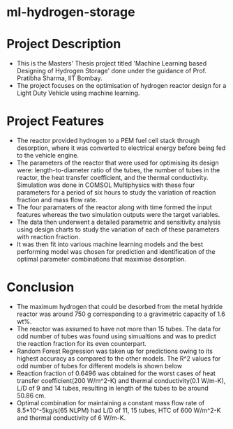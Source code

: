 # ml-hydrogen-storage
# Project Description
* This is the Masters' Thesis project titled 'Machine Learning based Designing of Hydrogen Storage' done under the guidance of Prof. Pratibha Sharma, IIT Bombay.
* The project focuses on the optimisation of hydrogen reactor design for a Light Duty Vehicle using machine learning.
# Project Features
* The reactor provided hydrogen to a PEM fuel cell stack through desorption, where it was converted to electrical energy before being fed to the vehicle engine.
* The parameters of the reactor that were used for optimising its design were: length-to-diameter ratio of the tubes, the number of tubes in the reactor, the heat transfer coefficient, and the thermal conductivity. Simulation was done in COMSOL Multiphysics with these four parameters for a period of six hours to study the variation of reaction fraction and mass flow rate.
* The four paramaters of the reactor along with time formed the input features whereas the two simulation outputs were the target variables.
* The data then underwent a detailed parametric and sensitivity analysis using design charts to study the variation of each of these parameters with reaction fraction.
* It was then fit into various machine learning models and the best performing model was chosen for prediction and identification of the optimal parameter combinations that maximise desorption.
# Conclusion
* The maximum hydrogen that could be desorbed from the metal hydride reactor was around 750 g corresponding to a gravimetric capacity of 1.6 wt%.
* The reactor was assumed to have not more than 15 tubes. The data for odd number of tubes was found using simualtions and was to predict the reaction fraction for its even counterpart.
* Random Forest Regression was taken up for predictions owing to its highest accuracy as compared to the other models. The R^2 values for odd number of tubes for different models is shown below
* Reaction fraction of 0.6496 was obtained for the worst cases of heat transfer coefficient(200 W/m^2-K) and thermal conductivity(0.1 W/m-K), L/D of 9 and 14 tubes, resulting in length of the tubes to be around 50.86 cm.
* Optimal combination for maintaining a constant mass flow rate of 8.5*10^-5kg/s(65 NLPM) had L/D of 11, 15 tubes, HTC of 600 W/m^2-K and thermal conductivity of 6 W/m-K.
